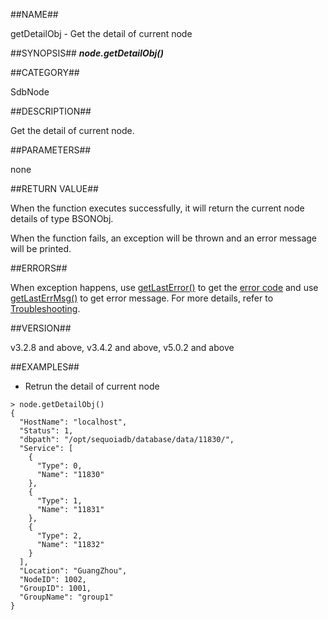 
##NAME##

getDetailObj - Get the detail of current node

##SYNOPSIS##
***node.getDetailObj()***

##CATEGORY##

SdbNode

##DESCRIPTION##

Get the detail of current node. 

##PARAMETERS##

none

##RETURN VALUE##

When the function executes successfully, it will return the current
node details of type BSONObj.

When the function fails, an exception will be thrown and an error
message will be printed.

##ERRORS##

When exception happens, use [getLastError()](manual/Manual/Sequoiadb_Command/Global/getLastError.md) to get the [error code](manual/Manual/Sequoiadb_error_code.md) and use [getLastErrMsg()](manual/Manual/Sequoiadb_Command/Global/getLastErrMsg.md) to get error message. For more details, refer to [Troubleshooting](manual/FAQ/faq_sdb.md).

##VERSION##

v3.2.8 and above, v3.4.2 and above, v5.0.2 and above

##EXAMPLES##

* Retrun the detail of current node

```lang-javascript
> node.getDetailObj()
{
  "HostName": "localhost",
  "Status": 1,
  "dbpath": "/opt/sequoiadb/database/data/11830/",
  "Service": [
    {
      "Type": 0,
      "Name": "11830"
    },
    {
      "Type": 1,
      "Name": "11831"
    },
    {
      "Type": 2,
      "Name": "11832"
    }
  ],
  "Location": "GuangZhou",
  "NodeID": 1002,
  "GroupID": 1001,
  "GroupName": "group1"
}
```
